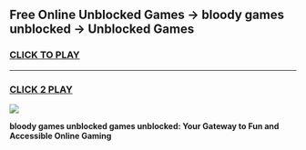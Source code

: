 
## Free Online Unblocked Games → bloody games unblocked → Unblocked Games
<h3>
<a href="https://premium.freeplayer.one?title=bloody_games_unblocked&ref=21F">CLICK TO PLAY</a></h3>
<hr>

<h3>
<a href="https://premium.freeplayer.one?title=bloody_games_unblocked&ref=21F">CLICK 2 PLAY</a>
  
</h3>

<a href="https://premium.freeplayer.one?title=bloody_games_unblocked&ref=21F/"><img src="https://clearcache.store/games.png"></a>


**bloody games unblocked games unblocked: Your Gateway to Fun and Accessible Online Gaming**
